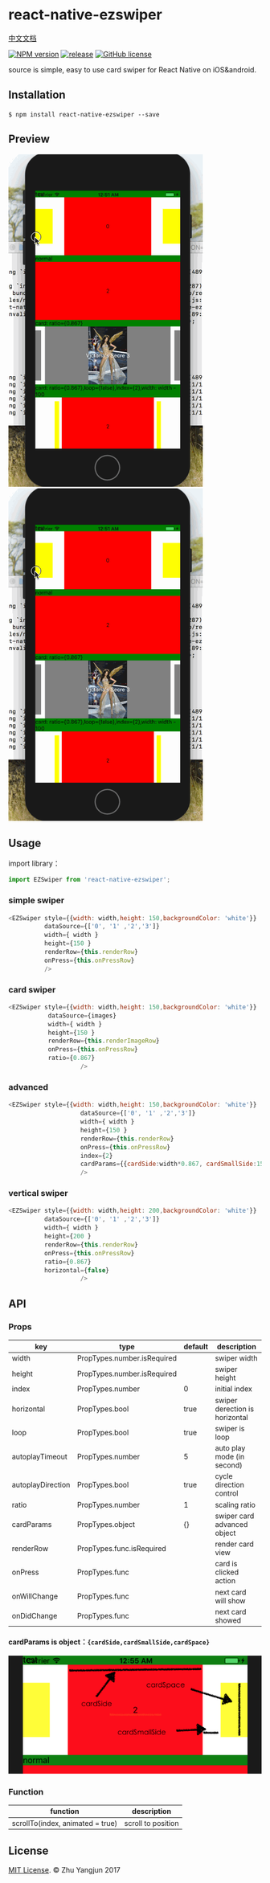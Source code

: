 # react-native-ezswiper

[中文文档](./README_CN.md)

[![NPM version][npm-image]][npm-url]
[![release](https://img.shields.io/github/release/wkh237/react-native-ezswiper.svg?style=flat-square)](https://github.com/wkh237/react-native-ezswiper/releases)
[![GitHub license](https://img.shields.io/badge/license-MIT-blue.svg)](https://raw.githubusercontent.com/joeferraro/react-native-ezswiper/master/LICENSE.md)

source is simple, easy to use card swiper for React Native on iOS&android.


## Installation

```
$ npm install react-native-ezswiper --save
```

## Preview

![showios](showios.gif)  ![showandroid](showios.gif)


## Usage

import library：

```js
import EZSwiper from 'react-native-ezswiper';
```

### simple swiper

```js
<EZSwiper style={{width: width,height: 150,backgroundColor: 'white'}}
          dataSource={['0', '1' ,'2','3']}
          width={ width }
          height={150 }
          renderRow={this.renderRow}
          onPress={this.onPressRow}                      
          />
```

### card swiper

```js
<EZSwiper style={{width: width,height: 150,backgroundColor: 'white'}}
           dataSource={images}
           width={ width }
           height={150 }
           renderRow={this.renderImageRow}
           onPress={this.onPressRow} 
           ratio={0.867}                    
                    />
```

### advanced

```js
<EZSwiper style={{width: width,height: 150,backgroundColor: 'white'}}
                    dataSource={['0', '1' ,'2','3']}
                    width={ width }
                    height={150 }
                    renderRow={this.renderRow}
                    onPress={this.onPressRow} 
                    index={2}                
                    cardParams={{cardSide:width*0.867, cardSmallSide:150*0.867,cardSpace:width*(1-0.867)/2*0.2}}  
                    />
```

### vertical swiper

```js
<EZSwiper style={{width: width,height: 200,backgroundColor: 'white'}}
          dataSource={['0', '1' ,'2','3']}
          width={ width }
          height={200 }
          renderRow={this.renderRow}
          onPress={this.onPressRow} 
          ratio={0.867} 
          horizontal={false}  
                    />
```
## API

### Props

| key | type | default | description |                 
| --- | --- | --- | --- |
| width | PropTypes.number.isRequired |  | swiper width |
| height | PropTypes.number.isRequired |  | swiper height |
| index | PropTypes.number | 0 | initial index |
| horizontal | PropTypes.bool | true | swiper derection is horizontal |
| loop | PropTypes.bool | true | swiper is loop |
| autoplayTimeout | PropTypes.number | 5 |  auto play mode  (in second)|
| autoplayDirection | PropTypes.bool | true | cycle direction control |
| ratio | PropTypes.number | 1 | scaling ratio |
| cardParams | PropTypes.object | {} | swiper card advanced object |
| renderRow | PropTypes.func.isRequired | |  render card view |
| onPress | PropTypes.func | | card is clicked action |
| onWillChange | PropTypes.func | | next card will show | 
| onDidChange | PropTypes.func | | next card showed |
 
#### cardParams is object：`{cardSide,cardSmallSide,cardSpace}`
![cardParams](cardParams.png)

### Function
| function | description |                    
| --- | --- | 
| scrollTo(index, animated = true) | scroll to position |


## License
[MIT License](http://opensource.org/licenses/mit-license.html). © Zhu Yangjun 2017


[npm-image]: https://img.shields.io/npm/v/react-native-ezswiper.svg?style=flat-square
[npm-url]: https://npmjs.org/package/react-native-ezswiper
[travis-image]: https://img.shields.io/travis/yorkie/react-native-ezswiper.svg?style=flat-square
[travis-url]: https://travis-ci.org/yorkie/react-native-ezswiper
[david-image]: http://img.shields.io/david/yorkie/react-native-ezswiper.svg?style=flat-square
[david-url]: https://david-dm.org/yorkie/react-native-ezswiper
[downloads-image]: http://img.shields.io/npm/dm/react-native-ezswiper.svg?style=flat-square
[downloads-url]: https://npmjs.org/package/react-native-ezswiper
[React Native]: https://github.com/facebook/react-native
[react-native-cn]: https://github.com/reactnativecn
[react-native-ezswiper]: https://github.com/easyui/react-native-ezswiper
[Linking Libraries iOS Guidance]: https://developer.apple.com/library/ios/recipes/xcode_help-project_editor/Articles/AddingaLibrarytoaTarget.html



